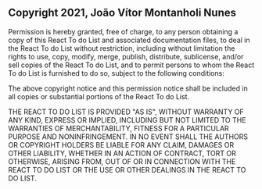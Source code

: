 ## Copyright 2021, João Vítor Montanholi Nunes

Permission is hereby granted, free of charge, to any person obtaining a copy of this React To do List and associated documentation files, to deal in the React To do List without restriction, including without limitation the rights to use, copy, modify, merge, publish, distribute, sublicense, and/or sell copies of the React To do List, and to permit persons to whom the React To do List is furnished to do so, subject to the following conditions:

The above copyright notice and this permission notice shall be included in all copies or substantial portions of the React To do List.

THE REACT TO DO LIST IS PROVIDED "AS IS", WITHOUT WARRANTY OF ANY KIND, EXPRESS OR IMPLIED, INCLUDING BUT NOT LIMITED TO THE WARRANTIES OF MERCHANTABILITY, FITNESS FOR A PARTICULAR PURPOSE AND NONINFRINGEMENT. IN NO EVENT SHALL THE AUTHORS OR COPYRIGHT HOLDERS BE LIABLE FOR ANY CLAIM, DAMAGES OR OTHER LIABILITY, WHETHER IN AN ACTION OF CONTRACT, TORT OR OTHERWISE, ARISING FROM, OUT OF OR IN CONNECTION WITH THE REACT TO DO LIST OR THE USE OR OTHER DEALINGS IN THE REACT TO DO LIST.
